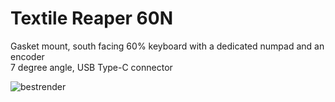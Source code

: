 # Textile Reaper 60N

Gasket mount, south facing 60% keyboard with a dedicated numpad and an encoder\
7 degree angle, USB Type-C connector

![bestrender](https://user-images.githubusercontent.com/96723086/184548420-58fac259-10a4-49d9-bdcb-0fc254d71fc9.JPG)
